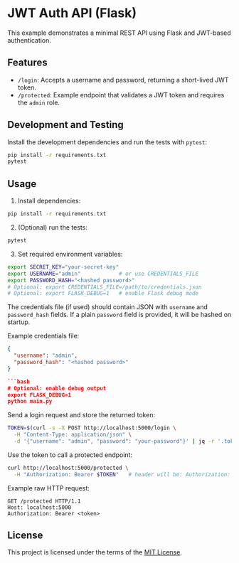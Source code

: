 # JWT Auth API (Flask)

This example demonstrates a minimal REST API using Flask and JWT-based authentication.

## Features

- `/login`: Accepts a username and password, returning a short-lived JWT token.
- `/protected`: Example endpoint that validates a JWT token and requires the `admin` role.

## Development and Testing

Install the development dependencies and run the tests with `pytest`:

```bash
pip install -r requirements.txt
pytest
```

## Usage

1. Install dependencies:

```bash
pip install -r requirements.txt
```

2. (Optional) run the tests:

```bash
pytest
```

3. Set required environment variables:

```bash
export SECRET_KEY="your-secret-key"
export USERNAME="admin"            # or use CREDENTIALS_FILE
export PASSWORD_HASH="<hashed password>"
# Optional: export CREDENTIALS_FILE=/path/to/credentials.json
# Optional: export FLASK_DEBUG=1   # enable Flask debug mode
```

The credentials file (if used) should contain JSON with `username` and `password_hash` fields.
If a plain `password` field is provided, it will be hashed on startup.

Example credentials file:

```json
{
  "username": "admin",
  "password_hash": "<hashed password>"
}

```bash
# Optional: enable debug output
export FLASK_DEBUG=1
python main.py
```

Send a login request and store the returned token:

```bash
TOKEN=$(curl -s -X POST http://localhost:5000/login \
  -H "Content-Type: application/json" \
  -d '{"username": "admin", "password": "your-password"}' | jq -r '.token')
```

Use the token to call a protected endpoint:

```bash
curl http://localhost:5000/protected \
  -H "Authorization: Bearer $TOKEN"   # header will be: Authorization: Bearer <token>
```

Example raw HTTP request:

```http
GET /protected HTTP/1.1
Host: localhost:5000
Authorization: Bearer <token>
```

## License

This project is licensed under the terms of the [MIT License](LICENSE).
